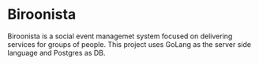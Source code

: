 # Biroonista
Biroonista is a social event managemet system focused on delivering services for groups of people. 
This project uses GoLang as the server side language and Postgres as DB.

 
